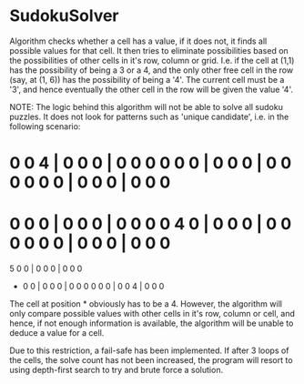 # SudokuSolver

Algorithm checks whether a cell has a value, if it does not, it finds all possible values for that cell. It then tries to eliminate possibilities based on the possibilities of other cells in it's row, column or grid. I.e. if the cell at (1,1) has the possibility of being a 3 or a 4, and the only other free cell in the row (say, at (1, 6)) has the possibility of being a '4'. The current cell must be a '3', and hence eventually the other cell in the row will be given the value '4'.

NOTE: The logic behind this algorithm will not be able to solve all sudoku puzzles. It does not look for patterns such as 'unique candidate', i.e. in the following scenario:

0 0 4 | 0 0 0 | 0 0 0
0 0 0 | 0 0 0 | 0 0 0
0 0 0 | 0 0 0 | 0 0 0
=====================
0 0 0 | 0 0 0 | 0 0 0
0 4 0 | 0 0 0 | 0 0 0
0 0 0 | 0 0 0 | 0 0 0
=====================
5 0 0 | 0 0 0 | 0 0 0
* 0 0 | 0 0 0 | 0 0 0
0 0 0 | 0 0 4 | 0 0 0

The cell at position * obviously has to be a 4. However, the algorithm will only compare possible values with other cells in it's row, column or cell, and hence, if not enough information is available, the algorithm will be unable to deduce a value for a cell.

Due to this restriction, a fail-safe has been implemented. If after 3 loops of the cells, the solve count has not been increased, the program will resort to using depth-first search to try and brute force a solution.
